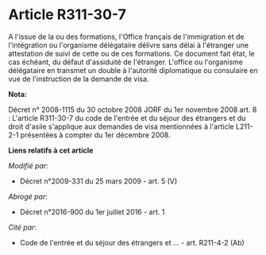 # Article R311-30-7

A l'issue de la ou des formations, l'Office français de l'immigration et de l'intégration ou l'organisme délégataire délivre
sans délai à l'étranger une attestation de suivi de cette ou de ces formations. Ce document fait état, le cas échéant, du
défaut d'assiduité de l'étranger. L'office ou l'organisme délégataire en transmet un double à l'autorité diplomatique ou
consulaire en vue de l'instruction de la demande de visa.

**Nota:**

Décret n° 2008-1115 du 30 octobre 2008 JORF du 1er novembre 2008 art. 8 : L'article R311-30-7 du code de l'entrée et du
séjour des étrangers et du droit d'asile s'applique aux demandes de visa mentionnées à l'article L211-2-1 présentées à
compter du 1er décembre 2008.

**Liens relatifs à cet article**

_Modifié par_:

  - Décret n°2009-331 du 25 mars 2009 - art. 5 (V)

_Abrogé par_:

  - Décret n°2016-900 du 1er juillet 2016 - art. 1

_Cité par_:

  - Code de l'entrée et du séjour des étrangers et ... - art. R211-4-2 (Ab)
